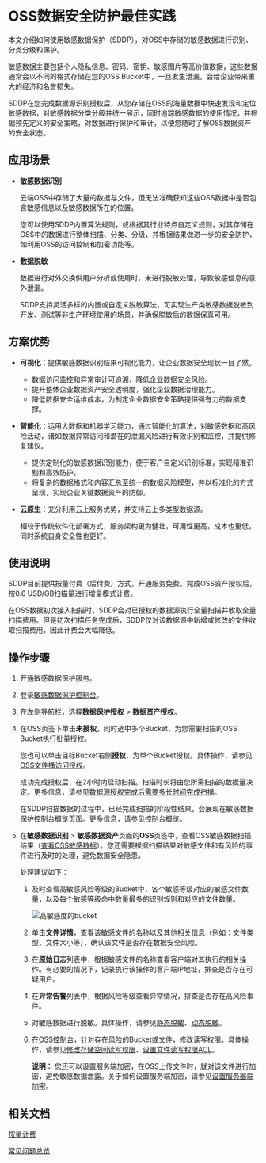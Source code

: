 # OSS数据安全防护最佳实践

本文介绍如何使用敏感数据保护（SDDP），对OSS中存储的敏感数据进行识别、分类分级和保护。

敏感数据主要包括个人隐私信息、密码、密钥、敏感图片等高价值数据，这些数据通常会以不同的格式存储在您的OSS Bucket中，一旦发生泄漏，会给企业带来重大的经济和名誉损失。

SDDP在您完成数据源识别授权后，从您存储在OSS的海量数据中快速发现和定位敏感数据，对敏感数据分类分级并统一展示，同时追踪敏感数据的使用情况，并根据预先定义的安全策略，对数据进行保护和审计，以便您随时了解OSS数据资产的安全状态。

## 应用场景

-   **敏感数据识别**

    云端OSS中存储了大量的数据与文件，但无法准确获知这些OSS数据中是否包含敏感信息以及敏感数据所在的位置。

    您可以使用SDDP内置算法规则，或根据其行业特点自定义规则，对其存储在OSS中的数据进行整体扫描、分类、分级，并根据结果做进一步的安全防护，如利用OSS的访问控制和加密功能等。

-   **数据脱敏**

    数据进行对外交换供用户分析或使用时，未进行脱敏处理，导致敏感信息的意外泄漏。

    SDDP支持灵活多样的内置或自定义脱敏算法，可实现生产类敏感数据脱敏到开发、测试等非生产环境使用的场景，并确保脱敏后的数据保真可用。


## 方案优势

-   **可视化**：提供敏感数据识别结果可视化能力，让企业数据安全现状一目了然。
    -   数据访问监控和异常审计可追溯，降低企业数据安全风险。
    -   提升整体企业数据资产安全透明度，强化企业数据治理能力。
    -   降低数据安全运维成本，为制定企业数据安全策略提供强有力的数据支撑。
-   **智能化**：运用大数据和机器学习能力，通过智能化的算法，对敏感数据和高风险活动，诸如数据异常访问和潜在的泄漏风险进行有效识别和监控，并提供修复建议。
    -   提供定制化的敏感数据识别能力，便于客户自定义识别标准，实现精准识别和高效防护。
    -   将复杂的数据格式和内容汇总至统一的数据风险模型，并以标准化的方式呈现，实现企业关键数据资产的防御。
-   **云原生**：充分利用云上服务优势，并支持云上多类型数据源。

    相较于传统软件化部署方式，服务架构更为健壮，可用性更高，成本也更低，同时系统自身安全性也更好。


## 使用说明

SDDP目前提供按量付费（后付费）方式，开通服务免费。完成OSS资产授权后，按0.6 USD/GB扫描量进行增量模式计费。

在OSS数据初次接入扫描时，SDDP会对已授权的数据源执行全量扫描并收取全量扫描费用。但是初次扫描任务完成后，SDDP仅对该数据源中新增或修改的文件收取扫描费用，因此计费会大幅降低。

## 操作步骤

1.  开通敏感数据保护服务。

2.  登录[敏感数据保护控制台](https://yundun.console.aliyun.com/?p=sddp#/overview)。

3.  在左侧导航栏，选择**数据保护授权** \> **数据资产授权**。

4.  在OSS页签下单击**未授权**，同时选中多个Bucket，为您需要扫描的OSS Bucket执行批量授权。

    您也可以单击目标Bucket右侧**授权**，为单个Bucket授权。具体操作，请参见[OSS文件桶访问授权](/intl.zh-CN/用户指南/数据资产授权.md)。

    成功完成授权后，在2小时内启动扫描。扫描时长将由您所需扫描的数据量决定。更多信息，请参见[数据源授权完成后需要多长时间完成扫描](/intl.zh-CN/常见问题/数据扫描和识别.md)。

    在SDDP扫描数据的过程中，已经完成扫描的阶段性结果，会展现在敏感数据保护控制台概览页面。更多信息，请参见[控制台概览](/intl.zh-CN/用户指南/控制台概览.md)。

5.  在**敏感数据识别** \> **敏感数据资产**页面的**OSS**页签中，查看OSS敏感数据扫描结果（[查看OSS敏感数据](/intl.zh-CN/用户指南/敏感数据识别/查看敏感数据资产.md)）。您还需要根据扫描结果对敏感文件和有风险的事件进行及时的处理，避免数据安全隐患。

    处理建议如下：

    1.  及时查看高敏感风险等级的Bucket中，各个敏感等级对应的敏感文件数量，以及每个敏感等级命中数量最多的识别规则和对应的文件数量。

        ![高敏感度的bucket](https://static-aliyun-doc.oss-accelerate.aliyuncs.com/assets/img/zh-CN/7449075061/p183760.png)

    2.  单击**文件详情**，查看该敏感文件的名称以及其他相关信息（例如：文件类型、文件大小等），确认该文件是否存在数据安全风险。
    3.  在**原始日志**列表中，根据敏感文件的名称查看客户端对其执行的相关操作。有必要的情况下，记录执行该操作的客户端IP地址，排查是否存在可疑用户。
    4.  在**异常告警**列表中，根据风险等级查看异常情况，排查是否存在高风险事件。
    5.  对敏感数据进行脱敏。具体操作，请参见[静态脱敏](/intl.zh-CN/用户指南/敏感数据脱敏/静态脱敏.md)、[动态脱敏](/intl.zh-CN/用户指南/敏感数据脱敏/动态脱敏.md)。
    6.  在[OSS控制台](https://oss.console.aliyun.com/overview)，针对存在风险的Bucket或文件，修改读写权限。具体操作，请参见[修改存储空间读写权限](/intl.zh-CN/控制台用户指南/存储空间管理/权限管理/修改存储空间读写权限.md)、[设置文件读写权限ACL](/intl.zh-CN/控制台用户指南/上传、下载和管理文件/设置文件读写权限ACL.md)。

        **说明：** 您还可以设置服务端加密，在OSS上传文件时，就对该文件进行加密，避免敏感数据泄露。关于如何设置服务端加密，请参见[设置服务器端加密](/intl.zh-CN/控制台用户指南/存储空间管理/基础设置/设置服务器端加密.md)。


## 相关文档

[按量计费](/intl.zh-CN/产品定价/按量计费.md)

[常见问题总览](/intl.zh-CN/常见问题/常见问题总览.md)

